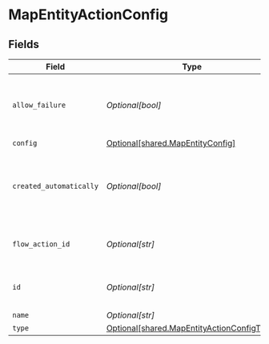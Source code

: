 # MapEntityActionConfig


## Fields

| Field                                                                                              | Type                                                                                               | Required                                                                                           | Description                                                                                        | Example                                                                                            |
| -------------------------------------------------------------------------------------------------- | -------------------------------------------------------------------------------------------------- | -------------------------------------------------------------------------------------------------- | -------------------------------------------------------------------------------------------------- | -------------------------------------------------------------------------------------------------- |
| `allow_failure`                                                                                    | *Optional[bool]*                                                                                   | :heavy_minus_sign:                                                                                 | Whether to stop execution in a failed state if this action fails                                   |                                                                                                    |
| `config`                                                                                           | [Optional[shared.MapEntityConfig]](undefined/models/shared/mapentityconfig.md)                     | :heavy_minus_sign:                                                                                 | N/A                                                                                                |                                                                                                    |
| `created_automatically`                                                                            | *Optional[bool]*                                                                                   | :heavy_minus_sign:                                                                                 | Flag indicating whether the action was created automatically or manually                           |                                                                                                    |
| `flow_action_id`                                                                                   | *Optional[str]*                                                                                    | :heavy_minus_sign:                                                                                 | N/A                                                                                                | 9ec3711b-db63-449c-b894-54d5bb622a8f                                                               |
| `id`                                                                                               | *Optional[str]*                                                                                    | :heavy_minus_sign:                                                                                 | N/A                                                                                                | 9ec3711b-db63-449c-b894-54d5bb622a8f                                                               |
| `name`                                                                                             | *Optional[str]*                                                                                    | :heavy_minus_sign:                                                                                 | N/A                                                                                                |                                                                                                    |
| `type`                                                                                             | [Optional[shared.MapEntityActionConfigType]](undefined/models/shared/mapentityactionconfigtype.md) | :heavy_minus_sign:                                                                                 | N/A                                                                                                |                                                                                                    |